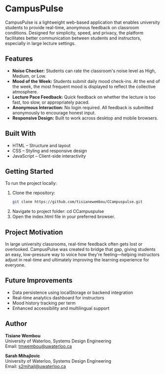 # CampusPulse

CampusPulse is a lightweight web-based application that enables university students to provide real-time, anonymous feedback on classroom conditions. Designed for simplicity, speed, and privacy, the platform facilitates better communication between students and instructors, especially in large lecture settings.

## Features

- **Noise Checker:** Students can rate the classroom's noise level as High, Medium, or Low.
- **Mood of the Week:** Students submit daily mood check-ins. At the end of the week, the most frequent mood is displayed to reflect the collective atmosphere.
- **Lecture Pace Feedback:** Quick feedback on whether the lecture is too fast, too slow, or appropriately paced.
- **Anonymous Interaction:** No login required. All feedback is submitted anonymously to encourage honest input.
- **Responsive Design:** Built to work across desktop and mobile browsers.

## Built With

- HTML – Structure and layout
- CSS – Styling and responsive design
- JavaScript – Client-side interactivity

## Getting Started

To run the project locally:

1. Clone the repository:
   ```bash
   git clone https://github.com/tisianewembou/CCampuspulse.git
2. Navigate to project folder: cd CCampuspulse
3. Open the index.html file in your preferred browser.

## Project Motivation

In large university classrooms, real-time feedback often gets lost or overlooked. CampusPulse was created to bridge that gap, giving students an easy, low-pressure way to voice how they're feeling—helping instructors adjust in real-time and ultimately improving the learning experience for everyone.

## Future Improvements
- Data persistence using localStorage or backend integration
- Real-time analytics dashboard for instructors
- Mood history tracking per term
- Enhanced accessibility and multilingual support

## Author

**Tisiane Wembou**  
University of Waterloo, Systems Design Engineering  
Email: tmwembou@uwaterloo.ca

**Sarah Mihajlovic**  
University of Waterloo, Systems Design Engineering  
Email: s2mihajl@uwaterloo.ca
